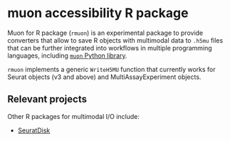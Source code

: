 # muon accessibility R package

Muon for R package (`rmuon`) is an experimental package to provide converters that allow to save R objects with multimodal data to `.h5mu` files that can be further integrated into workflows in multiple programming languages, including [`muon` Python library](https://github.com/gtca/muon).

`rmuon` implements a generic `WriteH5MU` function that currently works for Seurat objects (v3 and above) and MultiAssayExperiment objects.

## Relevant projects

Other R packages for multimodal I/O include:

- [SeuratDisk](https://github.com/mojaveazure/seurat-disk)
